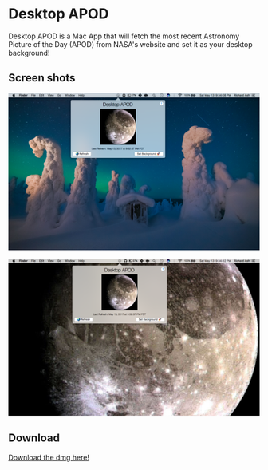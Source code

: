 # Desktop APOD

Desktop APOD is a Mac App that will fetch the most recent Astronomy Picture of the Day (APOD) from NASA's website and set it as your desktop background!

## Screen shots

![](assets/ScreenShot1.png)

![](assets/ScreenShot2.png)

## Download

[Download the dmg here!](https://github.com/rwash8347/desktop-apod/raw/master/assets/DesktopAPOD.dmg)
